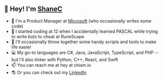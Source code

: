 ## 👋 Hey! I'm [ShaneC](https://github.com/ShaneC)

- 🏢 I'm a Product Manager at [Microsoft](http://microsoft.com) (who occasionally writes some code)
- 🐣 I started coding at 12 when I accidentally learned PASCAL while trying to write bots to cheat at RuneScape
- 🔨 I'll occasionally throw together some handy scripts and tools to make life easier
- 💻 My go-to languages are C#, Java, JavaScript, TypeScript, and PHP -- but I'll also tinker with Python, C++, React, and Swift
- 📫 You can reach me at hey at chism.io
- 🌎 Or you can check out my [LinkedIn](http://linkedin.com/in/shanechism)

<!---
ShaneC/ShaneC is a ✨ special ✨ repository because its `README.md` (this file) appears on your GitHub profile.
You can click the Preview link to take a look at your changes.
--->
